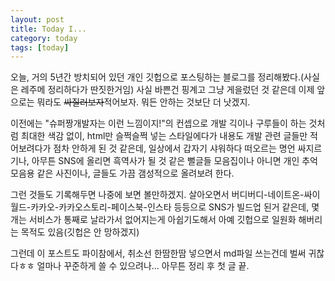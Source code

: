 ```yaml
---
layout: post
title: Today I...
category: today
tags: [today]
---
```

오늘, 거의 5년간 방치되어 있던 개인 깃헙으로 포스팅하는 블로그를 정리해봤다.(사실은 레주메 정리하다가 딴짓한거임) 사실 바쁜건 핑계고 그냥 게을렀던 것 같은데 이제 앞으로는 뭐라도 ~~싸질러보자~~적어보자. 뭐든 안하는 것보단 더 낫겠지.

이전에는 "슈퍼짱개발자는 이런 느낌이지!"의 컨셉으로 개발 긱이나 구루들이 하는 것처럼 최대한 색감 없이, html만 슬쩍슬쩍 넣는 스타일에다가 내용도 개발 관련 글들만 적어보려다가 점차 안하게 된 것 같은데,
일상에서 갑자기 샤워하다 떠오르는 명언 싸지르기나, 아무튼 SNS에 올리면 흑역사가 될 것 같은 뻘글들 모음집이나 아니면 개인 추억 모음용 같은 사진이나, 글들도 가끔 갬성적으로 올려보려 한다.

그런 것들도 기록해두면 나중에 보면 볼만하겠지. 살아오면서 버디버디-네이트온-싸이월드-카카오-카카오스토리-페이스북-인스타 등등으로 SNS가 빌드업 된거 같은데, 몇개는 서비스가 통째로 날라가서 없어지는게 아쉽기도해서 아예 깃헙으로 일원화 해버리는 목적도 있음(깃헙은 안 망하겠지)

그런데 이 포스트도 파이참에서, 취소선 한땀한땀 넣으면서 md파일 쓰는건데 벌써 귀찮다ㅎㅎ 얼마나 꾸준하게 쓸 수 있으려나... 아무튼 정리 후 첫 글 끝.